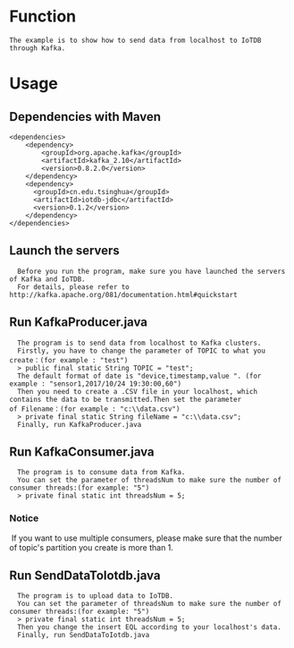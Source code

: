 # Function
```
The example is to show how to send data from localhost to IoTDB through Kafka.
```
# Usage
## Dependencies with Maven

```
<dependencies>
    <dependency>
    	<groupId>org.apache.kafka</groupId>
    	<artifactId>kafka_2.10</artifactId>
    	<version>0.8.2.0</version>
	</dependency>
	<dependency>
      <groupId>cn.edu.tsinghua</groupId>
      <artifactId>iotdb-jdbc</artifactId>
      <version>0.1.2</version>
    </dependency>
</dependencies>
```

## Launch the servers

```
  Before you run the program, make sure you have launched the servers of Kafka and IoTDB.
  For details, please refer to http://kafka.apache.org/081/documentation.html#quickstart
```

## Run KafkaProducer.java

```
  The program is to send data from localhost to Kafka clusters.
  Firstly, you have to change the parameter of TOPIC to what you create：(for example : "test")
  > public final static String TOPIC = "test";
  The default format of date is "device,timestamp,value ". (for example : "sensor1,2017/10/24 19:30:00,60")
  Then you need to create a .CSV file in your localhost, which contains the data to be transmitted.Then set the parameter of Filename：(for example : "c:\\data.csv")
  > private final static String fileName = "c:\\data.csv";
  Finally, run KafkaProducer.java
```

## Run KafkaConsumer.java

```
  The program is to consume data from Kafka.
  You can set the parameter of threadsNum to make sure the number of consumer threads:(for example: "5")
  > private final static int threadsNum = 5;
```

### Notice 
  If you want to use multiple consumers, please make sure that the number of topic's partition you create is more than 1.

## Run SendDataToIotdb.java

```
  The program is to upload data to IoTDB.
  You can set the parameter of threadsNum to make sure the number of consumer threads:(for example: "5")
  > private final static int threadsNum = 5;
  Then you change the insert EQL according to your localhost's data.
  Finally, run SendDataToIotdb.java
```
